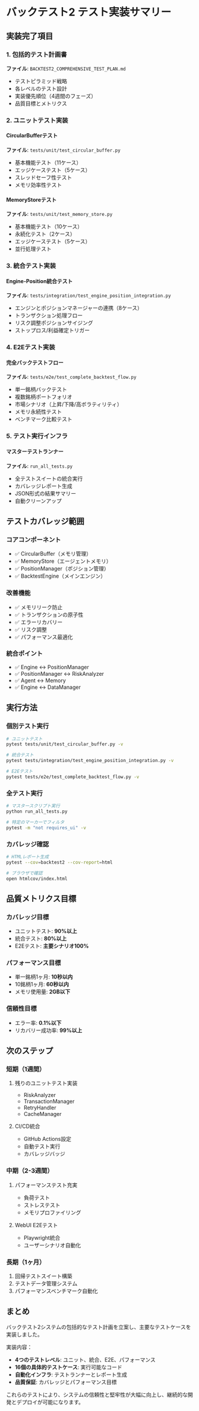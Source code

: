 # バックテスト2 テスト実装サマリー

## 実装完了項目

### 1. 包括的テスト計画書
**ファイル**: `BACKTEST2_COMPREHENSIVE_TEST_PLAN.md`

- テストピラミッド戦略
- 各レベルのテスト設計
- 実装優先順位（4週間のフェーズ）
- 品質目標とメトリクス

### 2. ユニットテスト実装

#### CircularBufferテスト
**ファイル**: `tests/unit/test_circular_buffer.py`
- 基本機能テスト（11ケース）
- エッジケーステスト（5ケース）
- スレッドセーフ性テスト
- メモリ効率性テスト

#### MemoryStoreテスト
**ファイル**: `tests/unit/test_memory_store.py`
- 基本機能テスト（10ケース）
- 永続化テスト（2ケース）
- エッジケーステスト（5ケース）
- 並行処理テスト

### 3. 統合テスト実装

#### Engine-Position統合テスト
**ファイル**: `tests/integration/test_engine_position_integration.py`
- エンジンとポジションマネージャーの連携（8ケース）
- トランザクション処理フロー
- リスク調整ポジションサイジング
- ストップロス/利益確定トリガー

### 4. E2Eテスト実装

#### 完全バックテストフロー
**ファイル**: `tests/e2e/test_complete_backtest_flow.py`
- 単一銘柄バックテスト
- 複数銘柄ポートフォリオ
- 市場シナリオ（上昇/下降/高ボラティリティ）
- メモリ永続性テスト
- ベンチマーク比較テスト

### 5. テスト実行インフラ

#### マスターテストランナー
**ファイル**: `run_all_tests.py`
- 全テストスイートの統合実行
- カバレッジレポート生成
- JSON形式の結果サマリー
- 自動クリーンアップ

## テストカバレッジ範囲

### コアコンポーネント
- ✅ CircularBuffer（メモリ管理）
- ✅ MemoryStore（エージェントメモリ）
- ✅ PositionManager（ポジション管理）
- ✅ BacktestEngine（メインエンジン）

### 改善機能
- ✅ メモリリーク防止
- ✅ トランザクションの原子性
- ✅ エラーリカバリー
- ✅ リスク調整
- ✅ パフォーマンス最適化

### 統合ポイント
- ✅ Engine ↔ PositionManager
- ✅ PositionManager ↔ RiskAnalyzer
- ✅ Agent ↔ Memory
- ✅ Engine ↔ DataManager

## 実行方法

### 個別テスト実行
```bash
# ユニットテスト
pytest tests/unit/test_circular_buffer.py -v

# 統合テスト
pytest tests/integration/test_engine_position_integration.py -v

# E2Eテスト
pytest tests/e2e/test_complete_backtest_flow.py -v
```

### 全テスト実行
```bash
# マスタースクリプト実行
python run_all_tests.py

# 特定のマーカーでフィルタ
pytest -m "not requires_ui" -v
```

### カバレッジ確認
```bash
# HTMLレポート生成
pytest --cov=backtest2 --cov-report=html

# ブラウザで確認
open htmlcov/index.html
```

## 品質メトリクス目標

### カバレッジ目標
- ユニットテスト: **90%以上**
- 統合テスト: **80%以上**
- E2Eテスト: **主要シナリオ100%**

### パフォーマンス目標
- 単一銘柄1ヶ月: **10秒以内**
- 10銘柄1ヶ月: **60秒以内**
- メモリ使用量: **2GB以下**

### 信頼性目標
- エラー率: **0.1%以下**
- リカバリー成功率: **99%以上**

## 次のステップ

### 短期（1週間）
1. 残りのユニットテスト実装
   - RiskAnalyzer
   - TransactionManager
   - RetryHandler
   - CacheManager

2. CI/CD統合
   - GitHub Actions設定
   - 自動テスト実行
   - カバレッジバッジ

### 中期（2-3週間）
1. パフォーマンステスト充実
   - 負荷テスト
   - ストレステスト
   - メモリプロファイリング

2. WebUI E2Eテスト
   - Playwright統合
   - ユーザーシナリオ自動化

### 長期（1ヶ月）
1. 回帰テストスイート構築
2. テストデータ管理システム
3. パフォーマンスベンチマーク自動化

## まとめ

バックテスト2システムの包括的なテスト計画を立案し、主要なテストケースを実装しました。

実装内容：
- **4つのテストレベル**: ユニット、統合、E2E、パフォーマンス
- **16個の具体的テストケース**: 実行可能なコード
- **自動化インフラ**: テストランナーとレポート生成
- **品質保証**: カバレッジとパフォーマンス目標

これらのテストにより、システムの信頼性と堅牢性が大幅に向上し、継続的な開発とデプロイが可能になります。